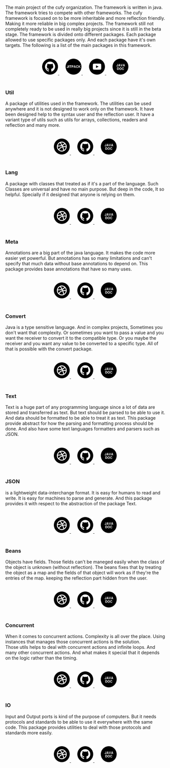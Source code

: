 <html lang="en">
    <head>
        <script>
            window.onload = function() {
              let link = top.document.createElement("link");
              link.type = "image/*";
              link.rel = "icon";
              link.href = "favicon.png";
              top.document.getElementsByTagName("head")[0].appendChild(link);
            };
        </script>
    </head>
    <style>
        .lollipop {
            padding: 20px;
        }
        .candy {
            margin: 10px;
        }
    </style>
</html>

The main project of the cufy organization. The framework is written in java.
The framework tries to compete with other frameworks. The cufy framework is
focused on to be more inheritable and more reflection friendly. Making it 
more reliable in big complex projects. The framework still not completely
ready to be used in really big projects since it is still in the beta stage.
The framework is divided onto different packages. Each package allowed to use
specific packages only. And each package have it's own targets. The following
is a list of the main packages in this framework.

<p align="center" class="lollipop">
    <a class="candy" href="https://github.com/cufyorg/framework">
        <img alt="Github" src="images/github.png" width="50" height="50">
    </a>
    <a class="candy" href="https://jitpack.io/#org.cufy/framework">
        <img alt="Jitpack" src="images/jitpack.png" width="50" height="50">
    </a>
    <a class="candy" href="https://youtube.com/playlist?list=PL4GvMdlkZJ6Y1SkrorANkRHArohilF2Ye">
        <img alt="Youtube" src="images/youtube.png" width="50" height="50">
    </a>
    <a class="candy" href="https://framework.cufy.org/javadoc">
        <img alt="Javadoc" src="images/javadoc.png" width="50" height="50">
    </a>
</p>

### Util
A package of utilities used in the framework. The utilities can be used
anywhere and it is not designed to work only on the framework. It have been
designed help to the syntax user and the reflection user. It have a variant
type of utils such as utils for arrays, collections, readers and reflection
and many more.

<p align="center" class="lollipop">
    <a class="candy" href="https://framework.cufy.org/util.html">
        <img alt="Website" src="images/web.png" width="50" height="50">
    </a>
    <a class="candy" href="https://github.com/cufyorg/framework/tree/master/src/main/java/cufy/util">
        <img alt="Github" src="images/github.png" width="50" height="50">
    </a>
    <a class="candy" href="https://framework.cufy.org/javadoc/cufy/util/package-summary.html">
        <img alt="Javadoc" src="images/javadoc.png" width="50" height="50">
    </a>
</p>

### Lang
A package with classes that treated as if it's a part of the language. Such
Classes are universal and have no main purpose. But deep in the code, It so
helpful. Specially if it designed that anyone is relying on them.

<p align="center" class="lollipop">
    <a class="candy" href="https://framework.cufy.org/lang.html">
        <img alt="Website" src="images/web.png" width="50" height="50">
    </a>
    <a class="candy" href="https://github.com/cufyorg/framework/tree/master/src/main/java/cufy/lang">
        <img alt="Github" src="images/github.png" width="50" height="50">
    </a>
    <a class="candy" href="https://framework.cufy.org/javadoc/cufy/lang/package-summary.html">
        <img alt="Javadoc" src="images/javadoc.png" width="50" height="50">
    </a>
</p>

### Meta
Annotations are a big part of the java language. It makes the code more
easier yet powerful. But annotations has so many limitations and can't 
specify that much data without base annotations to depend on. This package
provides base annotations that have so many uses.

<p align="center" class="lollipop">
    <a class="candy" href="https://framework.cufy.org/meta.html">
        <img alt="Website" src="images/web.png" width="50" height="50">
    </a>
    <a class="candy" href="https://github.com/cufyorg/framework/tree/master/src/main/java/cufy/meta">
        <img alt="Github" src="images/github.png" width="50" height="50">
    </a>
    <a class="candy" href="https://framework.cufy.org/javadoc/cufy/meta/package-summary.html">
        <img alt="Javadoc" src="images/javadoc.png" width="50" height="50">
    </a>
</p>

### Convert
Java is a type sensitive language. And in complex projects, Sometimes you 
don't want that complexity. Or sometimes you want to pass a value and you
want the receiver to convert it to the compatible type. Or you maybe the
receiver and you want any value to be converted to a specific type. All 
of that is possible with the convert package.

<p align="center" class="lollipop">
    <a class="candy" href="https://framework.cufy.org/convert.html">
        <img alt="Website" src="images/web.png" width="50" height="50">
    </a>
    <a class="candy" href="https://github.com/cufyorg/framework/tree/master/src/main/java/cufy/convert">
        <img alt="Github" src="images/github.png" width="50" height="50">
    </a>
    <a class="candy" href="https://framework.cufy.org/javadoc/cufy/convert/package-summary.html">
        <img alt="Javadoc" src="images/javadoc.png" width="50" height="50">
    </a>
</p>

### Text
Text is a huge part of any programming language since a lot of data are
stored and transferred as text. But text should be parsed to be able to
use it. And data should be formatted to be able to treat it as text.
This package provide abstract for how the parsing and formatting process
should be done. And also have some text languages formatters and parsers
such as JSON.

<p align="center" class="lollipop">
    <a class="candy" href="https://framework.cufy.org/text.html">
        <img alt="Website" src="images/web.png" width="50" height="50">
    </a>
    <a class="candy" href="https://github.com/cufyorg/framework/tree/master/src/main/java/cufy/text">
        <img alt="Github" src="images/github.png" width="50" height="50">
    </a>
    <a class="candy" href="https://framework.cufy.org/javadoc/cufy/text/package-summary.html">
        <img alt="Javadoc" src="images/javadoc.png" width="50" height="50">
    </a>
</p>

### JSON
is a lightweight data-interchange format. It is easy for humans to read 
and write. It is easy for machines to parse and generate. And this package
provides it with respect to the abstraction of the package Text.

<p align="center" class="lollipop">
    <a class="candy" href="https://framework.cufy.org/json.html">
        <img alt="Website" src="images/web.png" width="50" height="50">
    </a>
    <a class="candy" href="https://github.com/cufyorg/framework/tree/master/src/main/java/cufy/text/json">
        <img alt="Github" src="images/github.png" width="50" height="50">
    </a>
    <a class="candy" href="https://framework.cufy.org/javadoc/cufy/text/json/package-summary.html">
        <img alt="Javadoc" src="images/javadoc.png" width="50" height="50">
    </a>
</p>

### Beans
Objects have fields. Those fields can't be maneged easily when the class of
the object is unknown (without reflection). The beans fixes that by treating
the object as a map and the fields of that object will work as if they're
the entries of the map. keeping the reflection part hidden from the user.

<p align="center" class="lollipop">
    <a class="candy" href="https://framework.cufy.org/beans.html">
        <img alt="Website" src="images/web.png" width="50" height="50">
    </a>
    <a class="candy" href="https://github.com/cufyorg/framework/tree/master/src/main/java/cufy/beans">
        <img alt="Github" src="images/github.png" width="50" height="50">
    </a>
    <a class="candy" href="https://framework.cufy.org/javadoc/cufy/beans/package-summary.html">
        <img alt="Javadoc" src="images/javadoc.png" width="50" height="50">
    </a>
</p>

### Concurrent
When it comes to concurrent actions. Complexity is all over the place.
Using instances that manages those concurrent actions is the solution.  
Those utils helps to deal with concurrent actions and infinite loops.
And many other concurrent actions. And what makes it special that it
depends on the logic rather than the timing.

<p align="center" class="lollipop">
    <a class="candy" href="https://framework.cufy.org/concurrent.html">
        <img alt="Website" src="images/web.png" width="50" height="50">
    </a>
    <a class="candy" href="https://github.com/cufyorg/framework/tree/master/src/main/java/cufy/concurrent">
        <img alt="Github" src="images/github.png" width="50" height="50">
    </a>
    <a class="candy" href="https://framework.cufy.org/javadoc/cufy/concurrent/package-summary.html">
        <img alt="Javadoc" src="images/javadoc.png" width="50" height="50">
    </a>
</p>

### IO
Input and Output ports is kind of the purpose of computers. But it needs
protocols and standards to be able to use it everywhere with the same code.
This package provides utilities to deal with those protocols and standards
more easily.

<p align="center" class="lollipop">
    <a class="candy" href="https://framework.cufy.org/io.html">
        <img alt="Website" src="images/web.png" width="50" height="50">
    </a>
    <a class="candy" href="https://github.com/cufyorg/framework/tree/master/src/main/java/cufy/io">
        <img alt="Github" src="images/github.png" width="50" height="50">
    </a>
    <a class="candy" href="https://framework.cufy.org/javadoc/cufy/io/package-summary.html">
        <img alt="Javadoc" src="images/javadoc.png" width="50" height="50">
    </a>
</p>